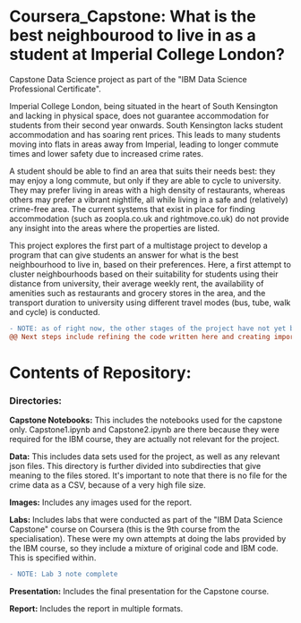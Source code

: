 # Coursera_Capstone: What is the best neighbourood to live in as a student at Imperial College London?

Capstone Data Science project as part of the "IBM Data Science Professional Certificate".

Imperial College London, being situated in the heart of South Kensington and lacking in physical space, does not guarantee accommodation for students from their second year onwards. South Kensington lacks student accommodation and has soaring rent prices. This leads to many students moving into flats in areas away from Imperial, leading to longer commute times and lower safety due to increased crime rates.

A student should be able to find an area that suits their needs best: they may enjoy a long commute, but only if they are able to cycle to university. They may prefer living in areas with a high density of restaurants, whereas others may prefer a vibrant nightlife, all while living in a safe and (relatively) crime-free area. The current systems that exist in place for finding accommodation (such as zoopla.co.uk and rightmove.co.uk) do not provide any insight into the areas where the properties are listed.

This project explores the first part of a multistage project to develop a program that can give students an answer for what is the best neighbourhood to live in, based on their preferences. Here, a first attempt to cluster neighbourhoods based on their suitability for students using their distance from university, their average weekly rent, the availability of amenities such as restaurants and grocery stores in the area, and the transport duration to university using different travel modes (bus, tube, walk and cycle) is conducted.

```diff
- NOTE: as of right now, the other stages of the project have not yet been started
@@ Next steps include refining the code written here and creating importable functions for later use @@
```

# Contents of Repository:

### Directories:

**Capstone Notebooks:**
  This includes the notebooks used for the capstone only. Capstone1.ipynb and Capstone2.ipynb are there because they were required for the IBM course, they are actually not relevant for the project.

**Data:**
  This includes data sets used for the project, as well as any relevant json files. This directory is further divided into subdirecties that give meaning to the files stored. It's important to note that there is no file for the crime data as a CSV, because of a very high file size.

**Images:**
  Includes any images used for the report.

**Labs:**
  Includes labs that were conducted as part of the "IBM Data Science Capstone" course on Coursera (this is the 9th course from the specialisation). These were my own attempts at doing the labs provided by the IBM course, so they include a mixture of original code and IBM code. This is specified within.
  ```diff
  - NOTE: Lab 3 note complete
  ```
**Presentation:**
  Includes the final presentation for the Capstone course.

**Report:**
  Includes the report in multiple formats.

